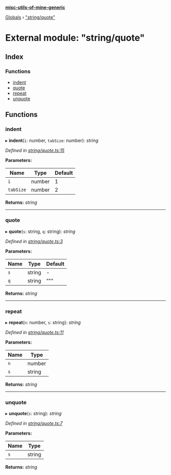 **[misc-utils-of-mine-generic](../README.md)**

[Globals](../globals.md) › ["string/quote"](_string_quote_.md)

# External module: "string/quote"

## Index

### Functions

* [indent](_string_quote_.md#indent)
* [quote](_string_quote_.md#quote)
* [repeat](_string_quote_.md#repeat)
* [unquote](_string_quote_.md#unquote)

## Functions

###  indent

▸ **indent**(`i`: number, `tabSize`: number): *string*

*Defined in [string/quote.ts:15](https://github.com/cancerberoSgx/misc-utils-of-mine/blob/2200176/misc-utils-of-mine-generic/src/string/quote.ts#L15)*

**Parameters:**

Name | Type | Default |
------ | ------ | ------ |
`i` | number | 1 |
`tabSize` | number | 2 |

**Returns:** *string*

___

###  quote

▸ **quote**(`s`: string, `q`: string): *string*

*Defined in [string/quote.ts:3](https://github.com/cancerberoSgx/misc-utils-of-mine/blob/2200176/misc-utils-of-mine-generic/src/string/quote.ts#L3)*

**Parameters:**

Name | Type | Default |
------ | ------ | ------ |
`s` | string | - |
`q` | string | """ |

**Returns:** *string*

___

###  repeat

▸ **repeat**(`n`: number, `s`: string): *string*

*Defined in [string/quote.ts:11](https://github.com/cancerberoSgx/misc-utils-of-mine/blob/2200176/misc-utils-of-mine-generic/src/string/quote.ts#L11)*

**Parameters:**

Name | Type |
------ | ------ |
`n` | number |
`s` | string |

**Returns:** *string*

___

###  unquote

▸ **unquote**(`s`: string): *string*

*Defined in [string/quote.ts:7](https://github.com/cancerberoSgx/misc-utils-of-mine/blob/2200176/misc-utils-of-mine-generic/src/string/quote.ts#L7)*

**Parameters:**

Name | Type |
------ | ------ |
`s` | string |

**Returns:** *string*